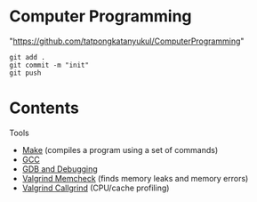 # Computer Programming 

"https://github.com/tatpongkatanyukul/ComputerProgramming" 
```
git add .
git commit -m "init"
git push
```
# Contents

Tools
  * [Make](https://web.stanford.edu/class/cs107/resources/make) (compiles a program using a set of commands)
  * [GCC](https://web.stanford.edu/class/cs107/resources/gcc)
  * [GDB and Debugging](https://web.stanford.edu/class/cs107/resources/gdb)
  * [Valgrind Memcheck](https://web.stanford.edu/class/cs107/resources/valgrind) (finds memory leaks and memory errors)
  * [Valgrind Callgrind](https://web.stanford.edu/class/cs107/resources/callgrind) (CPU/cache profiling)


